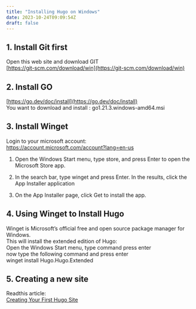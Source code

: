 ```yaml
---
title: "Installing Hugo on Windows"
date: 2023-10-24T09:09:54Z
draft: false
---
```

## 1. Install Git first
Open this web site and download GIT \
[https://git-scm.com/download/win](https://git-scm.com/download/win)

## 2. Install GO
[https://go.dev/doc/install](https://go.dev/doc/install) \
You want to download and install : go1.21.3.windows-amd64.msi

## 3. Install Winget
Login to your microsoft account: \
https://account.microsoft.com/account?lang=en-us

1. Open the Windows Start menu, type store, and press Enter to open the Microsoft Store app.

2. In the search bar, type winget and press Enter. In the results, click the App Installer application

3. On the App Installer page, click Get to install the app.

## 4. Using Winget to Install Hugo
Winget is Microsoft’s official free and open source package manager for Windows. \
This will install the extended edition of Hugo: \
Open the Windows Start menu, type command press enter \
now type the following command and press enter \
winget install Hugo.Hugo.Extended

## 5. Creating a new site
Readthis article: \
[Creating Your First Hugo Site](http://rino.kozow.com/devops/posts/creating-your-first-hugo-site/)

